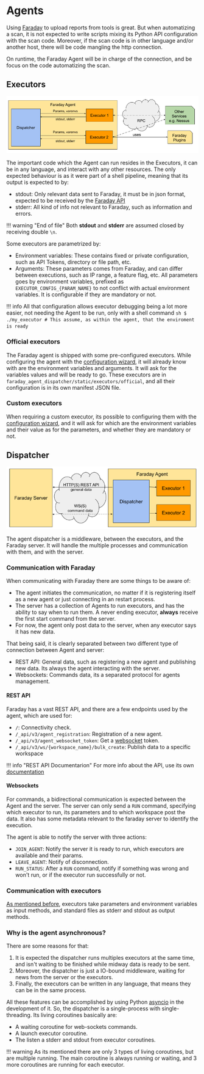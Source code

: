 # Agents

Using [Faraday][faraday] to upload reports from tools is great. But when
 automatizing a scan, it is not expected to write scripts mixing its Python API
 configuration with the scan code. Moreover, if the scan code is in other
 language and/or another host, there will be code mangling the http connection.

On runtime, the Faraday Agent will be in charge of the connection, and be focus
 on the code automatizing the scan.

## Executors

![Architecture executors](../images/arch_executors.png)

The important code which the Agent can run resides in the Executors, it can
 be in any language, and interact with any other resources. The only expected
 behaviour is as it were part of a shell pipeline, meaning that its output
 is expected to by:

 * stdout: Only relevant data sent to Faraday, it must be in json format,
 expected to be received by the [Faraday API][API]
 * stderr: All kind of info not relevant to Faraday, such as information
  and errors.

!!! warning "End of file"
    Both **stdout** and **stderr** are assumed closed by receiving double `\n`.

Some executors are parametrized by:

 * Environment variables: These contains fixed or private configuration,
 such as API Tokens, directory or file path, etc.
 * Arguments: These parameters comes from Faraday, and can differ between
  executions, such as IP range, a feature flag, etc. All parameters
  goes by environment variables, prefixed as `EXECUTOR_CONFIG_{PARAM_NAME}`
  to not conflict with actual environment variables. It is configurable if they
  are mandatory or not.

!!! info
    All that configuration allows executor debugging being a lot more easier,
    not needing the Agent to be run, only with a shell command
    ```sh
    $ ./my_executor # This assume, as within the agent, that the enviroment is ready
    ```

### Official executors
The Faraday agent is shipped with some pre-configured executors. While
 configuring the agent with the [configuration wizard][wizard], it will already
 know with are the environment variables and arguments. It will ask for the
 variables values and will be ready to go. These executors are in
 `faraday_agent_dispatcher/static/executors/official`, and all their
 configuration is in its own manifest JSON file.

### Custom executors
When requiring a custom executor, its possible to configuring them with the
 [configuration wizard][wizard], and it will ask for which are the environment
 variables and their value as for the parameters, and whether they are
 mandatory or not.

## Dispatcher

![Architecture dispatcher](../images/arch_dispatcher.png)

The agent dispatcher is a middleware, between the executors, and the Faraday
 server. It will handle the multiple processes and communication with them,
 and with the server.

### Communication with Faraday

When communicating with Faraday there are some things to be aware of:

 * The agent initiates the communication, no matter if it is registering
  itself as a new agent or just connecting in an restart process.
 * The server has a collection of Agents to run executors, and has the
  ability to say when to run them. A never ending executor, **always**
  receive the first start command from the server.
 * For now, the agent only post data to the server, when any executor says
  it has new data.

That being said, it is clearly separated between two different type of
 connection between Agent and server:

 * REST API: General data, such as registering a new agent and publishing
  new data. Its always the agent interacting with the server.
 * Websockets: Commands data, its a separated protocol for agents management.

#### REST API
Faraday has a vast REST API, and there are a few endpoints used by
 the agent, which are used for:

 * `/`: Connectivity check.
 * `/_api/v3/agent_registration`: Registration of a new agent.
 * `/_api/v3/agent_websocket_token`: Get a [websocket](#websockets) token.
 * `/_api/v3/ws/{workspace_name}/bulk_create`: Publish data to a specific
  workspace

!!! info "REST API Documentarion"
    For more info about the API, use its own [documentation][API]

#### Websockets
For commands, a bidirectional communication is expected between the Agent
 and the server.
The server can only send a `RUN` command, specifying which
 executor to run, its parameters and to which workspace post the data. It
 also has some metadata relevant to the faraday server to identify the
 execution.

The agent is able to notify the server with three actions:

 * `JOIN_AGENT`: Notify the server it is ready to run, which executors are
  available and their params.
 * `LEAVE_AGENT`: Notify of disconnection.
 * `RUN_STATUS`: After a `RUN` command, notify if something was wrong and
  won't run, or if the executor run successfully or not.

### Communication with executors
[As mentioned before](#executors), executors take parameters and environment
 variables as input methods, and standard files as stderr and stdout as
 output methods.

### Why is the agent asynchronous?
There are some reasons for that:

 1. It is expected the dispatcher runs multiples executors at the same time,
 and isn't waiting to be finished while midway data is ready to be sent.
 1. Moreover, the dispatcher is just a IO-bound middleware, waiting for
 news from the server or the executors.
 1. Finally, the executors can be written in any language, that
 means they can be in the same process.

All these features can be accomplished by using Python [asyncio][asyncio]
 in the development of it. So, the dispatcher is a single-process with
 single-threading. Its living coroutines basically are:

 * A waiting coroutine for web-sockets commands.
 * A launch executor coroutine.
 * The listen a stderr and stdout from executor coroutines.

!!! warning
    As its mentioned there are only 3 types of living coroutines, but are
    multiple running. The main coroutine is always running or waiting, and 3
    more coroutines are running for each executor.

[API]: https://api.faradaysec.com
[faraday]: https://github.com/infobyte/faraday
[wizard]: ../418.md
[asyncio]: https://docs.python.org/3/library/asyncio.html

